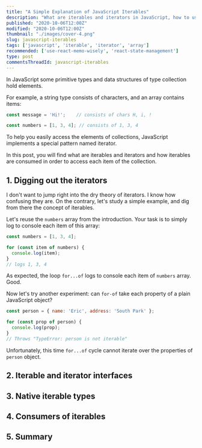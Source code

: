```yaml
---
title: "A Simple Explanation of JavaScript Iterables"
description: "What are iterables and iterators in JavaScript, how to use them to iterate collections, and what data types are iterables."
published: "2020-10-06T12:00Z"
modified: "2020-10-06T12:00Z"
thumbnail: "./images/cover-4.png"
slug: javascript-iterables
tags: ['javascript', 'iterable', 'iterator', 'array']
recommended: ['use-react-memo-wisely', 'react-state-management']
type: post
commentsThreadId: javascript-iterables
---
```


In JavaScript some primitive types and data structures of type collection hold elements.  

For example, a string type consists of characters, and an array contains items:

```javascript
const message = 'Hi!';    // consists of chars H, i, !

const numbers = [1, 3, 4]; // consists of 1, 3, 4
```

To help you easily access the elements of collections, JavaScript implements a special pattern named iterator. 

In this post, you will find what are iterables and iterators and how iterables are consumed in order to access each item of the collection.  

## 1. Digging out the iterators

I don't want to jump right into the dry theory of iterators. I know how confusing they are. On the contrary, let's study a simple example, and dig from there the concept of iterables.  

Let's reuse the `numbers` array from the introduction. Your task is to simply log to console each item of this array:

```javascript
const numbers = [1, 3, 4];

for (const item of numbers) {
  console.log(item);
}
// logs 1, 3, 4
```

As expected, the loop `for...of` logs to console each item of `numbers` array. Good.

Now let's try another experiment: can `for-of` take each property of a plain JavaScript object?  

```javascript
const person = { name: 'Eric', address: 'South Park' };

for (const prop of person) {
  console.log(prop);
}
// Throws "TypeError: person is not iterable"
```

Unfortunately, this time `for...of` cycle cannot iterate over the properties of `person` object. 

## 2. Iterable and iterator interfaces

## 3. Native iterable types

## 4. Consumers of iterables

## 5. Summary